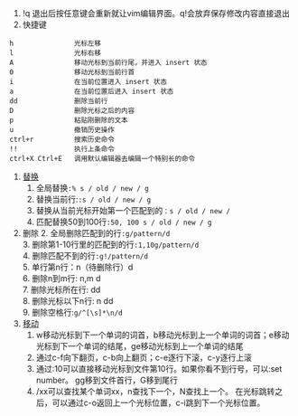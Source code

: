 1. !q 退出后按任意键会重新就让vim编辑界面。q!会放弃保存修改内容直接退出     
1. 快捷键
```
h               光标左移
l               光标右移
A               移动光标到当前行尾，并进入 insert 状态
0               移动光标到当前行首
i               在当前位置进入 insert 状态
a               在当前位置后进入 insert 状态
dd              删除当前行
D               删除光标之后的内容
p               粘贴刚删除的文本
u               撤销历史操作
ctrl+r          搜索历史命令
!!              执行上条命令
ctrl+X Ctrl+E   调用默认编辑器去编辑一个特别长的命令
```
1. [替换](https://blog.csdn.net/shuangde800/article/details/10554513)
    1. 全局替换`:% s / old / new / g`
    2. 替换当前行:`:s / old / new / g`
    3. 替换从当前光标开始第一个匹配到的`：s / old / new / `
    4. 匹配替换50到100行`:50, 100 s / old / new / g`
2. 删除
    2. 全局删除匹配到的行`:g/pattern/d`     
    3. 删除第1-10行里的匹配到的行`:1,10g/pattern/d`      
    4. 删除匹配不到的行`:g!/pattern/d`        
    5. 单行第n行：n（待删除行）d       
    6. 删除n到m行: n,m d       
    7. 删除光标所在行: dd      
    8. 删除光标以下n行: n dd    
    9. 删除空格行:`g/^[\s]*\n/d`      
 1. [移动](https://harttle.land/2015/11/07/vim-cursor.html)         
    1. w移动光标到下一个单词的词首，b移动光标到上一个单词的词首；e移动光标到下一个单词的结尾，ge移动光标到上一个单词的结尾        
    2. 通过c-f向下翻页，c-b向上翻页；c-e逐行下滚，c-y逐行上滚          
    3. 通过:10可以直接移动光标到文件第10行。如果你看不到行号，可以:set number。 gg移到文件首行，G移到尾行        
    4. /xx可以查找某个单词xx，n查找下一个，N查找上一个。 在光标跳转之后，可以通过c-o返回上一个光标位置，c-i跳到下一个光标位置。         

